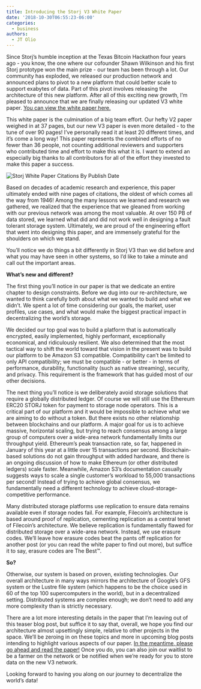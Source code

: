 ```yaml
---
title: Introducing the Storj V3 White Paper
date: '2018-10-30T06:55:23-06:00'
categories:
  - business
authors:
  - JT Olio
---
```

Since Storj’s humble inception at the Texas Bitcoin Hackathon four years ago - you know, the one where our cofounder Shawn Wilkinson and his first Storj prototype won the main prize - our team has been through a lot. Our community has exploded, we released our production network and announced plans to pivot to a new platform that could better scale to support exabytes of data. Part of this pivot involves releasing the architecture of this new platform. After all of this exciting new growth, I’m pleased to announce that we are finally releasing our updated V3 white paper. [You can view the white paper here.](http://storj.io/white-paper) 

This white paper is the culmination of a big team effort. Our hefty V2 paper weighed in at 37 pages, but our new V3 paper is even more detailed - to the tune of over 90 pages! I’ve personally read it at least 20 different times, and it’s come a long way! This paper represents the combined efforts of no fewer than 36 people, not counting additional reviewers and supporters who contributed time and effort to make this what it is. I want to extend an especially big thanks to all contributors for all of the effort they invested to make this paper a success. 

![Storj White Paper Citations By Publish Date](/blog/img/citations.png)

Based on decades of academic research and experience, this paper ultimately ended with nine pages of citations, the oldest of which comes all the way from 1946! Among the many lessons we learned and research we gathered, we realized that the experience that we gleaned from working with our previous network was among the most valuable. At over 150 PB of data stored, we learned what did and did not work well in designing a fault tolerant storage system. Ultimately, we are proud of the engineering effort that went into designing this paper, and are immensely grateful for the shoulders on which we stand. 

You’ll notice we do things a bit differently in Storj V3 than we did before and what you may have seen in other systems, so I’d like to take a minute and call out the important areas.

**What’s new and different?**

The first thing you’ll notice in our paper is that we dedicate an entire chapter to design constraints. Before we dug into our re-architecture, we wanted to think carefully both about what we wanted to build and what we didn’t. We spent a lot of time considering our goals, the market, user profiles, use cases, and what would make the biggest practical impact in decentralizing the world’s storage. 

We decided our top goal was to build a platform that is automatically encrypted, easily implemented, highly performant, exceptionally economical, and ridiculously resilient. We also determined that the most tactical way to shift the world toward that vision in the present was to build our platform to be Amazon S3 compatible. Compatibility can’t be limited to only API compatibility; we must be compatible - or better - in terms of performance, durability, functionality (such as native streaming), security, and privacy. This requirement is the framework that has guided most of our other decisions.

The next thing you’ll notice is we deliberately avoid storage solutions that require a globally distributed ledger. Of course we will still use the Ethereum ERC20 STORJ token for payment to storage node operators. This is a critical part of our platform and it would be impossible to achieve what we are aiming to do without a token. But there exists no other relationship between blockchains and our platform. A major goal for us is to achieve massive, horizontal scaling, but trying to reach consensus among a large group of computers over a wide-area network fundamentally limits our throughput yield. Ethereum’s peak transaction rate, so far, happened in January of this year at a little over 15 transactions per second. Blockchain-based solutions do not gain throughput with added hardware, and there is an ongoing discussion of how to make Ethereum (or other distributed ledgers) scale faster. Meanwhile, Amazon S3’s documentation casually suggests ways to scale a single customer’s workload to 55,000 transactions per second! Instead of trying to achieve global consensus, we fundamentally need a different technology to achieve cloud-storage-competitive performance.

Many distributed storage platforms use replication to ensure data remains available even if storage nodes fail. For example, Filecoin’s architecture is based around proof of replication, cementing replication as a central tenet of Filecoin’s architecture. We believe replication is fundamentally flawed for distributed storage over a wide-area network. Instead, we use erasure codes. We’ll leave how erasure codes beat the pants off replication for another post (or you can read the white paper to find out more), but suffice it to say, erasure codes are The Best™.

**So?**

Otherwise, our system is based on proven, existing technologies. Our overall architecture in many ways mirrors the architecture of Google’s GFS system or the Lustre file system (which happens to be the choice used in 60 of the top 100 supercomputers in the world), but in a decentralized setting. Distributed systems are complex enough; we don’t need to add any more complexity than is strictly necessary. 

There are a lot more interesting details in the paper that I’m leaving out of this teaser blog post, but suffice it to say that, overall, we hope you find our architecture almost upsettingly simple, relative to other projects in the space. We’ll be zeroing in on these topics and more in upcoming blog posts intending to highlight various aspects of our paper. [In the meantime, please go ahead and read the paper!](http://storj.io/white-paper) Once you do, you can also join our waitlist to be a farmer on the network or be notified when we’re ready for you to store data on the new V3 network. 

Looking forward to having you along on our journey to decentralize the world’s data!
